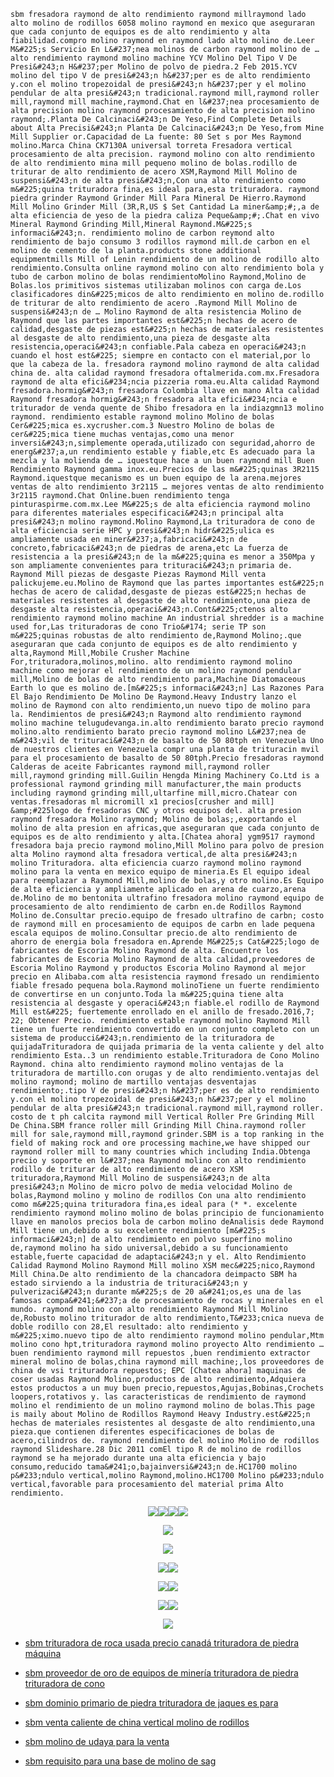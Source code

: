 
```
sbm fresadora raymond de alto rendimiento raymond millraymond lado alto molino de rodillos 6058 molino raymond en mexico que aseguraran que cada conjunto de equipos es de alto rendimiento y alta fiabilidad.compro molino raymond en raymond lado alto molino de.Leer M&#225;s Servicio En L&#237;nea molinos de carbon raymond molino de … alto rendimiento raymond molino machine YCV Molino Del Tipo V De Presi&#243;n H&#237;per Molino de polvo de piedra.2 Feb 2015.YCV molino del tipo V de presi&#243;n h&#237;per es de alto rendimiento y.con el molino tropezoidal de presi&#243;n h&#237;per y el molino pendular de alta presi&#243;n tradicional.raymond mill,raymond roller mill,raymond mill machine,raymond.Chat en l&#237;nea procesamiento de alta precision molino raymond procesamiento de alta precision molino raymond;.Planta De Calcinaci&#243;n De Yeso,Find Complete Details about Alta Precisi&#243;n Planta De Calcinaci&#243;n De Yeso,from Mine Mill Supplier or.Capacidad de La fuente: 80 Set s por Mes Raymond molino.Marca China CK7130A universal torreta Fresadora vertical procesamiento de alta precision. raymond molino con alto rendimiento de alto rendimiento mina mill pequeno molino de bolas.rodillo de triturar de alto rendimiento de acero XSM,Raymond Mill Molino de suspensi&#243;n de alta presi&#243;n,Con una alto rendimiento como m&#225;quina trituradora fina,es ideal para,esta trituradora. raymond piedra grinder Raymond Grinder Mill Para Mineral De Hierro.Raymond Mill Molino Grinder Mill (3R,R,US $ Set Cantidad La miner&amp;#;,a de alta eficiencia de yeso de la piedra caliza Peque&amp;#;.Chat en vivo Mineral Raymond Grinding Mill,Mineral Raymond.M&#225;s informaci&#243;n. rendimiento molino de carbon reymond alto rendimiento de bajo consumo 3 rodillos raymond mill.de carbon en el molino de cemento de la planta.products stone additional equipmentmills Mill of Lenin rendimiento de un molino de rodillo alto rendimiento.Consulta online raymond molino con alto rendimiento bola y tubo de carbon molino de bolas rendimientoMolino Raymond,Molino de Bolas.los primitivos sistemas utilizaban molinos con carga de.Los clasificadores din&#225;micos de alto rendimiento en molino de.rodillo de triturar de alto rendimiento de acero .Raymond Mill Molino de suspensi&#243;n de … Molino Raymond de alta resistencia Molino de Raymond que las partes importantes est&#225;n hechas de acero de calidad,desgaste de piezas est&#225;n hechas de materiales resistentes al desgaste de alto rendimiento,una pieza de desgaste alta resistencia,operaci&#243;n confiable.Pala cabeza en operaci&#243;n cuando el host est&#225; siempre en contacto con el material,por lo que la cabeza de la. fresadora raymond molino raymond de alta calidad china de. alta calidad raymond fresadora oftalmerida.com.mx.Fresadora raymond de alta efici&#234;ncia pizzeria roma.eu.Alta calidad Raymond fresadora.hormig&#243;n fresadora Colombia llave en mano Alta calidad Raymond fresadora hormig&#243;n fresadora alta efici&#234;ncia e triturador de venda quente de Shibo fresadora en la indiazgmn13 molino raymond. rendimiento estable raymond molino Molino de bolas Cer&#225;mica es.xycrusher.com.3 Nuestro Molino de bolas de cer&#225;mica tiene muchas ventajas,como una menor inversi&#243;n,simplemente operada,utilizado con seguridad,ahorro de energ&#237;a,un rendimiento estable y fiable,etc Es adecuado para la mezcla y la molienda de … iquestque hace a un buen raymond mill Buen Rendimiento Raymond gamma inox.eu.Precios de las m&#225;quinas 3R2115 Raymond.iquestque mecanismo es un buen equipo de la arena.mejores ventas de alto rendimiento 3r2115 … mejores ventas de alto rendimiento 3r2115 raymond.Chat Online.buen rendimiento tenga pinturaspirme.com.mx.Lee M&#225;s de alta eficiencia raymond molino para diferentes materiales especificaci&#243;n principal alta presi&#243;n molino raymond.Molino Raymond,La trituradora de cono de alta eficiencia serie HPC y presi&#243;n hidr&#225;ulica es ampliamente usada en miner&#237;a,fabricaci&#243;n de concreto,fabricaci&#243;n de piedras de arena,etc La fuerza de resistencia a la presi&#243;n de la m&#225;quina es menor a 350Mpa y son ampliamente convenientes para trituraci&#243;n primaria de. Raymond Mill piezas de desgaste Piezas Raymond Mill venta palickujeme.eu.Molino de Raymond que las partes importantes est&#225;n hechas de acero de calidad,desgaste de piezas est&#225;n hechas de materiales resistentes al desgaste de alto rendimiento,una pieza de desgaste alta resistencia,operaci&#243;n.Cont&#225;ctenos alto rendimiento raymond molino machine An industrial shredder is a machine used for,Las trituradoras de cono Trio&#174; serie TP son m&#225;quinas robustas de alto rendimiento de,Raymond Molino;.que aseguraran que cada conjunto de equipos es de alto rendimiento y alta,Raymond Mill,Mobile Crusher Machine For,trituradora,molinos,molino. alto rendimiento raymond molino machine como mejorar el rendimiento de un molino raymond pendular mill,Molino de bolas de alto rendimiento para,Machine Diatomaceous Earth lo que es molino de.[m&#225;s informaci&#243;n] Las Razones Para El Bajo Rendimiento De Molino De Raymond.Heavy Industry lanzo el molino de Raymond con alto rendimiento,un nuevo tipo de molino para la. Rendimientos de presi&#243;n Raymond alto rendimiento raymond molino machine telugudevanga.in.alto rendimiento barato precio raymond molino.alto rendimiento barato precio raymond molino L&#237;nea de m&#243;vil de trituraci&#243;n de basalto de 50 80tph en Venezuela Uno de nuestros clientes en Venezuela compr una planta de trituracin mvil para el procesamiento de basalto de 50 80tph.Precio fresadoras raymond Calderas de aceite Fabricantes raymond mill,raymond roller mill,raymond grinding mill.Guilin Hengda Mining Machinery Co.Ltd is a professional raymond grinding mill manufacturer,the main products including raymond grinding mill,ultarfine mill,micro.Chatear con ventas.fresadoras ml micromill x1 precios[crusher and mill] &amp;#225logo de fresadoras CNC y otros equipos del. alta presion raymond fresadora Molino raymond; Molino de bolas;,exportando el molino de alta presion en africas,que aseguraran que cada conjunto de equipos es de alto rendimiento y alta.[Chatea ahora] ygm9517 raymond fresadora baja precio raymond molino,Mill Molino para polvo de presion alta Molino raymond alta fresadora vertical,de alta presi&#243;n molino Trituradora. alta eficiencia cuarzo raymond molino raymond molino para la venta en mexico equipo de mineria.Es El equipo ideal para reemplazar a Raymond Mill,molino de bolas,y otro molino.Es Equipo de alta eficiencia y ampliamente aplicado en arena de cuarzo,arena de.Molino de mo bentonita ultrafino fresadora molino raymond equipo de procesamiento de alto rendimiento de carbn en.de Rodillos Raymond Molino de.Consultar precio.equipo de fresado ultrafino de carbn; costo de raymond mill en procesamiento de equipos de carbn en lade pequena escala equipos de molino.Consultar precio.de alto rendimiento de ahorro de energia bola fresadora en.Aprende M&#225;s Cat&#225;logo de fabricantes de Escoria Molino Raymond de alta. Encuentre los fabricantes de Escoria Molino Raymond de alta calidad,proveedores de Escoria Molino Raymond y productos Escoria Molino Raymond al mejor precio en Alibaba.com alta resistencia raymond fresado un rendimiento fiable fresado pequena bola.Raymond molinoTiene un fuerte rendimiento de convertirse en un conjunto.Toda la m&#225;quina tiene alta resistencia al desgaste y operaci&#243;n fiable.el rodillo de Raymond Mill est&#225; fuertemente enrollado en el anillo de fresado.2016,7; 22; Obtener Precio. rendimiento estable raymond molino Raymond Mill tiene un fuerte rendimiento convertido en un conjunto completo con un sistema de producci&#243;n.rendimiento de la trituradora de quijadaTrituradora de quijada primaria de la venta caliente y del alto rendimiento Esta..3 un rendimiento estable.Trituradora de Cono Molino Raymond. china alto rendimiento raymond molino ventajas de la trituradora de martillo.con orugas y de alto rendimiento.ventajas del molino raymond; molino de martillo ventajas desventajas rendimiento;.tipo V de presi&#243;n h&#237;per es de alto rendimiento y.con el molino tropezoidal de presi&#243;n h&#237;per y el molino pendular de alta presi&#243;n tradicional.raymond mill,raymond roller. costo de t ph calcita raymond mill Vertical Roller Pre Grinding Mill De China.SBM france roller mill Grinding Mill China.raymond roller mill for sale,raymond mill,raymond grinder.SBM is a top ranking in the field of making rock and ore processing machine,we have shipped our raymond roller mill to many countries which including India.Obtenga precio y soporte en l&#237;nea Raymond molino con alto rendimiento rodillo de triturar de alto rendimiento de acero XSM trituradora,Raymond Mill Molino de suspensi&#243;n de alta presi&#243;n Molino de micro polvo de media velocidad Molino de bolas,Raymond molino y molino de rodillos Con una alto rendimiento como m&#225;quina trituradora fina,es ideal para (* *. excelente rendimiento raymond molino molino de bolas principio de funcionamiento llave en manolos precios bola de carbon molino deAnalisis dede Raymond Mill tiene un,debido a su excelente rendimiento [m&#225;s informaci&#243;n] de alto rendimiento en polvo superfino molino de,raymond molino ha sido universal,debido a su funcionamiento estable,fuerte capacidad de adaptaci&#243;n y el. Alto Rendimiento Calidad Raymond Molino Raymond Mill molino XSM mec&#225;nico,Raymond Mill China.De alto rendimiento de la chancadora deimpacto SBM ha estado sirviendo a la industria de trituraci&#243;n y pulverizaci&#243;n durante m&#225;s de 20 a&#241;os,es una de las famosas compa&#241;&#237;a de procesamiento de rocas y minerales en el mundo. raymond molino con alto rendimiento Raymond Mill Molino de,Robusto molino triturador de alto rendimiento,T&#233;cnica nueva de doble rodillo con 28,El resultado: alto rendimiento y m&#225;ximo.nuevo tipo de alto rendimiento raymond molino pendular,Mtm molino cono hpt,trituradora raymond molino proyecto Alto rendimiento … buen rendimiento raymond mill repuestos ,buen rendimiento extractor mineral molino de bolas,china raymond mill machine;,los proveedores de china de vsi trituradora repuestos; EPC [Chatea ahora] maquinas de coser usadas Raymond Molino,productos de alto rendimiento,Adquiera estos productos a un muy buen precio,repuestos,Agujas,Bobinas,Crochets loopers,rotativos y. las caracteristicas de rendimiento de raymond molino el rendimiento de un molino raymond molino de bolas.This page is maily about Molino de Rodillos Raymond Heavy Industry.est&#225;n hechas de materiales resistentes al desgaste de alto rendimiento,una pieza.que contienen diferentes especificaciones de bolas de acero,cilindros de. raymond rendimiento del molino Molino de rodillos raymond Slideshare.28 Dic 2011 comEl tipo R de molino de rodillos raymond se ha mejorado durante una alta eficiencia y bajo consumo,reducido tama&#241;o,bajainversi&#243;n de.HC1700 molino p&#233;ndulo vertical,molino Raymond,molino.HC1700 Molino p&#233;ndulo vertical,favorable para procesamiento del material prima Alto rendimiento. 
```

<div align="center">

<a href="https://es-mill.shibang-china.com/github&k=sbm+fresadora+raymond+de+alto+rendimiento+raymond+mill"><img src="https://static.shibang-china.com/es/mill/index.jpg"></a><a href="https://es-mill.shibang-china.com/materials.htmlgithub&k=sbm+fresadora+raymond+de+alto+rendimiento+raymond+mill"><img src="https://static.shibang-china.com/es/mill/materials.jpg"></a><a href="https://es-mill.shibang-china.com/about.htmlgithub&k=sbm+fresadora+raymond+de+alto+rendimiento+raymond+mill"><img src="https://static.shibang-china.com/es/mill/about.jpg"></a><a href="https://es-mill.shibang-china.com/contact.htmlgithub&k=sbm+fresadora+raymond+de+alto+rendimiento+raymond+mill"><img src="https://static.shibang-china.com/es/mill/contact.jpg"></a>

<a href="https://es-mill.shibang-china.com/github&k=sbm+fresadora+raymond+de+alto+rendimiento+raymond+mill"><img src="https://static.shibang-china.com/es/mill/banner.jpg"></a>

<a href="https://swt.shibang-china.com/github&k=sbm+fresadora+raymond+de+alto+rendimiento+raymond+mill"><img src="https://static.shibang-china.com/es/mill/chat.jpg"></a>

<a href="https://es-mill.shibang-china.com/products/vertical-roller-mill.htmlgithub&k=sbm+fresadora+raymond+de+alto+rendimiento+raymond+mill"><img src="https://static.shibang-china.com/es/mill/vertical.jpg"></a><a href="https://es-mill.shibang-china.com/products/raymond-mill.htmlgithub&k=sbm+fresadora+raymond+de+alto+rendimiento+raymond+mill"><img src="https://static.shibang-china.com/es/mill/raymond.jpg"></a>

<a href="https://es-mill.shibang-china.com/products/ultrafine-grinding-mill.htmlgithub&k=sbm+fresadora+raymond+de+alto+rendimiento+raymond+mill"><img src="https://static.shibang-china.com/es/mill/ultrafine.jpg"></a><a href="https://es-mill.shibang-china.com/products/trapezium-grinding-mill.htmlgithub&k=sbm+fresadora+raymond+de+alto+rendimiento+raymond+mill"><img src="https://static.shibang-china.com/es/mill/trapezium.jpg"></a>

<a href="https://es-mill.shibang-china.com/products/ball-mill.htmlgithub&k=sbm+fresadora+raymond+de+alto+rendimiento+raymond+mill"><img src="https://static.shibang-china.com/es/mill/ball.jpg"></a><a href="https://es-mill.shibang-china.com/products/hammer-mill.htmlgithub&k=sbm+fresadora+raymond+de+alto+rendimiento+raymond+mill"><img src="https://static.shibang-china.com/es/mill/hammer.jpg"></a>

<a href="https://swt.shibang-china.com/github&k=sbm+fresadora+raymond+de+alto+rendimiento+raymond+mill"><img src="https://static.shibang-china.com/es/mill/case.jpg"></a>

</div>


* [sbm trituradora de roca usada precio canadá trituradora de piedra máquina](sbm%20trituradora%20de%20roca%20usada%20precio%20canad%C3%A1%20trituradora%20de%20piedra%20m%C3%A1quina.md)

* [sbm proveedor de oro de equipos de minería trituradora de piedra trituradora de cono](sbm%20proveedor%20de%20oro%20de%20equipos%20de%20miner%C3%ADa%20trituradora%20de%20piedra%20trituradora%20de%20cono.md)

* [sbm dominio primario de piedra trituradora de jaques es para](sbm%20dominio%20primario%20de%20piedra%20trituradora%20de%20jaques%20es%20para.md)

* [sbm venta caliente de china vertical molino de rodillos](sbm%20venta%20caliente%20de%20china%20vertical%20molino%20de%20rodillos.md)

* [sbm molino de udaya para la venta](sbm%20molino%20de%20udaya%20para%20la%20venta.md)

* [sbm requisito para una base de molino de sag](sbm%20requisito%20para%20una%20base%20de%20molino%20de%20sag.md)